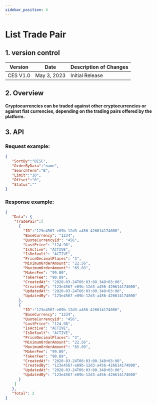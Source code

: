 ```yaml
---
sidebar_position: 4
---
```


# List Trade Pair

## 1. version control

| Version  | Date        | Description of Changes |
| -------- | ----------- | ---------------------- |
| CES V1.0 | May 3, 2023 | Initial Release        |

## 2. Overview

#### Cryptocurrencies can be traded against other cryptocurrencies or against fiat currencies, depending on the trading pairs offered by the platform.


## 3. API

### Request example:

```json
{
   "SortBy":"DESC",
   "OrderByData":"name",
   "SearchTerm":"B",
   "Limit":"10",
   "Offset":"0",
   "Status":""
}
```
### Response example:

```json
{
   "Data": {
    "TradePair":[
      {
        "ID":"123e4567-e89b-12d3-a456-426614174000",
        "BaseCurrency": "1234",
        "QuoteCurrencyId": "456",
        "LastPrice": "124.98",
        "IsActive": "ACTIVE",
        "IsDefault": "ACTIVE",
        "PriceDecimalPlaces": "3",
        "MinimumOrderAmount": "22.56",
        "MaximumOrderAmount": "65.89",
        "MakerFee": "99.00",
        "TakerFee": "90.89",
        "CreatedAt": "2020-03-24T06:03:00.348+03:00",
        "CreatedBy": "123e4567-e89b-12d3-a456-426614174000",
        "UpdatedAt": "2020-03-24T06:03:00.348+03:00",
        "UpdatedBy": "123e4567-e89b-12d3-a456-426614174000"
      },
      {
        "ID":"123e4567-e89b-12d3-a456-426614174000",
        "BaseCurrency": "1234",
        "QuoteCurrencyId": "456",
        "LastPrice": "124.98",
        "IsActive": "ACTIVE",
        "IsDefault": "ACTIVE",
        "PriceDecimalPlaces": "3",
        "MinimumOrderAmount": "22.56",
        "MaximumOrderAmount": "65.89",
        "MakerFee": "99.00",
        "TakerFee": "90.89",
        "CreatedAt": "2020-03-24T06:03:00.348+03:00",
        "CreatedBy": "123e4567-e89b-12d3-a456-426614174000",
        "UpdatedAt": "2020-03-24T06:03:00.348+03:00",
        "UpdatedBy": "123e4567-e89b-12d3-a456-426614174000"
      }
    ]
   },
   "Total": 2
}
```